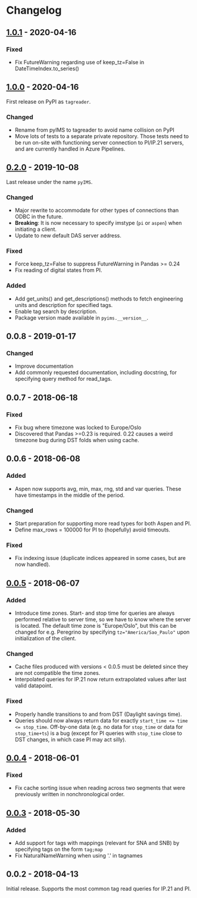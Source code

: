 # Changelog

## [1.0.1] - 2020-04-16

### Fixed

- Fix FutureWarning regarding use of keep_tz=False in DateTimeIndex.to_series()

## [1.0.0] - 2020-04-16

First release on PyPI as `tagreader`.

### Changed
- Rename from pyIMS to tagreader to avoid name collision on PyPI
- Move lots of tests to a separate private repository. Those tests need to be run on-site with functioning server connection to PI/IP.21 servers, and are currently handled in Azure Pipelines.

## [0.2.0] - 2019-10-08

Last release under the name `pyIMS`.

### Changed

- Major rewrite to accommodate for other types of connections than ODBC in the future.
- **Breaking**: It is now necessary to specify imstype (`pi` or `aspen`) when initiating a client.
- Update to new default DAS server address. 

### Fixed

- Force keep_tz=False to suppress FutureWarning in Pandas >= 0.24
- Fix reading of digital states from PI. 

### Added

- Add get_units() and get_descriptions() methods to fetch engineering units and description for
specified tags. 
- Enable tag search by description.
- Package version made available in `pyims.__version__`.

## 0.0.8 - 2019-01-17

### Changed

- Improve documentation
- Add commonly requested documentation, including docstring, for specifying query method for 
read_tags.

## 0.0.7 - 2018-06-18

### Fixed

- Fix bug where timezone was locked to Europe/Oslo
- Discovered that Pandas >=0.23 is required. 0.22 causes a weird timezone bug during DST folds when 
using cache.

## 0.0.6 - 2018-06-08

### Added

- Aspen now supports avg, min, max, rng, std and var queries. These have timestamps in 
the middle of the period.

### Changed

- Start preparation for supporting more read types for both Aspen and PI.
- Define max_rows = 100000 for PI to (hopefully) avoid timeouts.

### Fixed

- Fix indexing issue (duplicate indices appeared in some cases, but are now handled).

## [0.0.5] - 2018-06-07

### Added

- Introduce time zones. Start- and stop time for queries are always performed relative to server 
time, so we have to know where the server is located. The default time zone is "Europe/Oslo", but 
this can be changed for e.g. Peregrino by specifying `tz="America/Sao_Paulo"` upon initialization 
of the client.

### Changed

- Cache files produced with versions < 0.0.5 must be deleted since they are not compatible the time zones.
- Interpolated queries for IP.21 now return extrapolated values after last valid datapoint.

### Fixed

- Properly handle transitions to and from DST (Daylight savings time). 
- Queries should now always return data for exactly `start_time <= time <= stop_time`. Off-by-one data 
(e.g. no data for `stop_time` or data for `stop_time+ts`) is a bug (except for PI queries with 
`stop_time` close to DST changes, in which case PI may act silly).

## [0.0.4] - 2018-06-01

### Fixed

- Fix cache sorting issue when reading across two segments that were previously written in 
nonchronological order. 

## [0.0.3] - 2018-05-30

### Added 

- Add support for tags with mappings (relevant for SNA and SNB) by specifying tags on the form `tag;map`
- Fix NaturalNameWarning when using '.' in tagnames

## 0.0.2 - 2018-04-13

Initial release. Supports the most common tag read queries for IP.21 and PI. 

[1.0.1]: https://github.com/equinor/tagreader-python/compare/v1.0.0...v1.0.1
[1.0.0]: https://github.com/equinor/tagreader-python/compare/v0.2.0...v1.0.0
[0.2.0]: https://github.com/equinor/tagreader-python/compare/v0.0.8...v0.2.0
[0.0.8]: https://github.com/equinor/tagreader-python/compare/v0.0.7...v0.0.8
[0.0.7]: https://github.com/equinor/tagreader-python/compare/v0.0.6...v0.0.7
[0.0.6]: https://github.com/equinor/tagreader-python/compare/v0.0.5...v0.0.6
[0.0.5]: https://github.com/equinor/tagreader-python/compare/v0.0.4...v0.0.5
[0.0.4]: https://github.com/equinor/tagreader-python/compare/v0.0.3...v0.0.4
[0.0.3]: https://github.com/equinor/tagreader-python/compare/v0.0.2...v0.0.3

